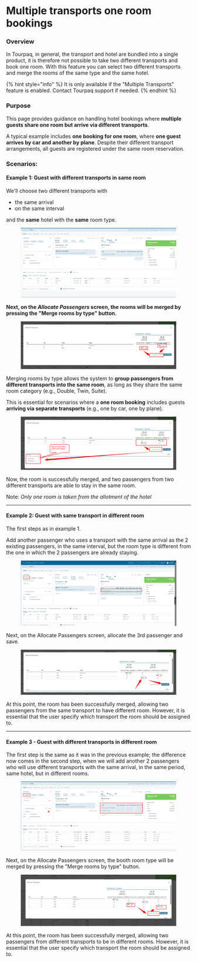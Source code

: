 # Multiple transports one room bookings

### Overview

In Tourpaq, in general, the transport and hotel are bundled into a single product, it is therefore not possible to take two different transports and book one room. With this feature you can select two different transports and merge the rooms of the same type and the same hotel.

{% hint style="info" %}
It is only available if the "Multiple Transports" feature is enabled. Contact Tourpaq support if needed.
{% endhint %}

### **Purpose**&#x20;

This page provides guidance on handling hotel bookings where **multiple guests share one room but arrive via different transports**.

A typical example includes **one booking for one room**, where **one guest arrives by car and another by plane**. Despite their different transport arrangements, all guests are registered under the same room reservation.

### Scenarios:

#### Example 1: Guest with different transports in same room

We'll choose two different transports with

* the same arrival
* on the same interval

and the **same** hotel with the **same** room type.

<figure><img src="../../.gitbook/assets/image (202).png" alt=""><figcaption></figcaption></figure>

**Next, on the&#x20;**_**Allocate Passengers**_**&#x20;screen, the rooms will be merged by pressing the "Merge rooms by type" button.**

<figure><img src="../../.gitbook/assets/image (203).png" alt=""><figcaption></figcaption></figure>

Merging rooms by type allows the system to **group passengers from different transports into the same room**, as long as they share the same room category (e.g., Double, Twin, Suite).

This is essential for scenarios where a **one room booking** includes guests **arriving via separate transports** (e.g., one by car, one by plane).

<figure><img src="../../.gitbook/assets/image (204).png" alt=""><figcaption></figcaption></figure>

Now, the room is successfully merged, and two passengers from two different transports are able to stay in the same room.

Note: _Only one room is taken from the allotment of the hotel_

***

#### Example 2: Guest with same transport in different room

The first steps as in example 1.

Add another passenger who uses a transport with the same arrival as the 2 existing passengers, in the same interval, but the room type is different from the one in which the 2 passengers are already staying.

<figure><img src="../../.gitbook/assets/image (198).png" alt=""><figcaption></figcaption></figure>

Next, on the Allocate Passengers screen, allocate the 3rd passenger and save.&#x20;

<figure><img src="../../.gitbook/assets/image (199).png" alt=""><figcaption></figcaption></figure>

At this point, the room has been successfully merged, allowing two passengers from the same transport to have different room. However, it is essential that the user specify which transport the room should be assigned to.

***

#### Example 3 - Guest with different transports in different room

The first step is the same as it was in the previous example; the difference now comes in the second step, when we will add another 2 passengers who will use different transports with the same arrival, in the same period, same hotel, but in different rooms.

<figure><img src="../../.gitbook/assets/image (200).png" alt=""><figcaption></figcaption></figure>

Next, on the Allocate Passengers screen, the booth room type will be merged by pressing the "Merge rooms by type" button.

<figure><img src="../../.gitbook/assets/image (201).png" alt=""><figcaption></figcaption></figure>

At this point, the room has been successfully merged, allowing two passengers from different transports to be in different rooms. However, it is essential that the user specify which transport the room should be assigned to.
